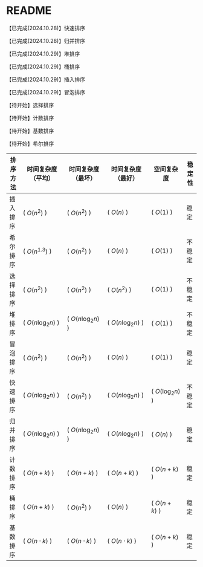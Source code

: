 # README

【已完成(2024.10.28)】快速排序

【已完成(2024.10.28)】归并排序

【已完成(2024.10.29)】堆排序

【已完成(2024.10.29)】桶排序

【已完成(2024.10.29)】插入排序

【已完成(2024.10.29)】冒泡排序

【待开始】选择排序

【待开始】计数排序

【待开始】基数排序

【待开始】希尔排序

| 排序方法 | 时间复杂度（平均）        | 时间复杂度（最坏）       | 时间复杂度（最好）        | 空间复杂度              | 稳定性 |
| -------- | ------------------------- | ------------------------ | ------------------------- | ----------------------- | ------ |
| 插入排序 | \( $O(n^2)$ \)        | \( $O(n^2)$ \)       | \( $O(n)$ \)          | \( $O(1)$ \)         | 稳定   |
| 希尔排序 | \( $O(n^{1.3})$ \)    | \( $O(n^2)$ \)        | \( $O(n)$ \)          | \( $O(1)$ \)         | 不稳定 |
| 选择排序 | \( $O(n^2)$ \)        | \( $O(n^2)$ \)        | \( $O(n^2)$ \)        | \( $O(1)$ \)        | 不稳定 |
| 堆排序   | \( $O(n\log_2{n})$ \) | \( $O(n\log_2{n})$ \) | \( $O(n\log_2{n})$ \) | \( $O(1)$ \)         | 不稳定 |
| 冒泡排序 | \( $O(n^2)$ \)        | \( $O(n^2)$ \)       | \( $O(n)$ \)           | \( $O(1)$ \)        | 稳定   |
| 快速排序 | \( $O(n\log_2{n})$ \) | \( $O(n^2)$ \)        | \( $O(n\log_2{n})$ \) | \( $O(\log_2{n})$ \) | 不稳定 |
| 归并排序 | \( $O(n\log_2{n})$ \) | \( $O(n\log_2{n})$ \) | \( $O(n\log_2{n})$ \)  | \( $O(n)$ \)        | 稳定   |
| 计数排序 | \( $O(n+k)$ \)         | \( $O(n+k)$ \)       | \( $O(n+k)$ \)        | \( $O(n+k)$ \)       | 稳定   |
| 桶排序   | \( $O(n+k)$ \)         | \( $O(n^2)$ \)       | \( $O(n)$ \)           | \( $O(n+k)$ \)      | 稳定   |
| 基数排序 | \( $O(n \cdot k)$ \)  | \( $O(n \cdot k)$ \)  | \( $O(n \cdot k)$ \)  | \( $O(n+k)$ \)       | 稳定   |
